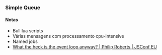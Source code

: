 ### Simple Queue

#### Notas

- Bull lua scripts
- Várias mensagens com processamento cpu-intensive
- Named jobs
- [What the heck is the event loop anyway? | Philip Roberts | JSConf EU
  ](https://www.youtube.com/watch?v=8aGhZQkoFbQ)
